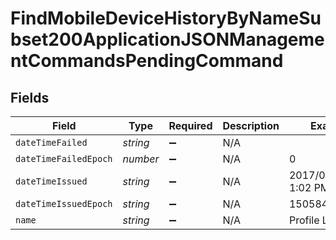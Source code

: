 # FindMobileDeviceHistoryByNameSubset200ApplicationJSONManagementCommandsPendingCommand


## Fields

| Field                 | Type                  | Required              | Description           | Example               |
| --------------------- | --------------------- | --------------------- | --------------------- | --------------------- |
| `dateTimeFailed`      | *string*              | :heavy_minus_sign:    | N/A                   |                       |
| `dateTimeFailedEpoch` | *number*              | :heavy_minus_sign:    | N/A                   | 0                     |
| `dateTimeIssued`      | *string*              | :heavy_minus_sign:    | N/A                   | 2017/09/19 at 1:02 PM |
| `dateTimeIssuedEpoch` | *string*              | :heavy_minus_sign:    | N/A                   | 1505844136509         |
| `name`                | *string*              | :heavy_minus_sign:    | N/A                   | Profile List          |